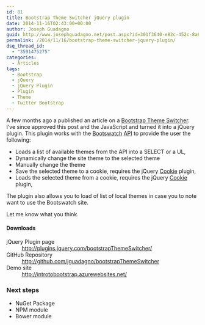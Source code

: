 ```yaml
---
id: 81
title: Bootstrap Theme Switcher jQuery plugin
date: 2014-11-16T02:43:00+00:00
author: Joseph Guadagno
guid: http://www.josephguadagno.net/post.aspx?id=301f3640-e82c-452c-8a68-0adcdbd10d51
permalink: /2014/11/16/bootstrap-theme-switcher-jquery-plugin/
dsq_thread_id:
  - "3591475275"
categories:
  - Articles
tags:
  - Bootstrap
  - jQuery
  - jQuery Plugin
  - Plugin
  - Theme
  - Twitter Bootstrap
---
```

<p>A few months ago a published an article on a <a href="http://1222-7915.el-alt.com/post/2014/05/23/Bootstrap-Theme-Switcher" target="_blank">Bootstrap Theme Switcher</a>. I’ve since approved this post and the JavaScript and turned it into a jQuery plugin. This plugin works with the <a href="http://www.bootswatch.com" target="_blank">Bootswatch</a> <a href="http://bootswatch.com/help/#api" target="_blank">API</a> to provide the user the following: </p> <ul> <li>Loads a list of available themes from the API into a SELECT or a UL,</li> <li>Dynamically change the site theme to the selected theme</li> <li>Manually change the theme</li> <li>Save the selected theme to a cookie, requires the jQuery <a href="https://github.com/carhartl/jquery-cookie" target="_blank">Cookie</a> plugin,</li> <li>Loads the selected theme from a cookie, requires the jQuery <a href="https://github.com/carhartl/jquery-cookie" target="_blank">Cookie</a> plugin,</li></ul> <p>The plugin also allows you to load of list of local themes in case you to note want to use the Bootswatch site.</p> <p>Let me know what you think.</p> <h4>Downloads</h4> 
<dl class="dl-horizontal">
<dt>jQuery Plugin page  </dt>
<dd><a title="Bootstrap Theme Selector" href="http://plugins.jquery.com/bootstrapThemeSwitcher/" target="_blank">http://plugins.jquery.com/bootstrapThemeSwitcher/</a>  </dd>
<dt>GitHub Repository  </dt>
<dd><a title="http://github.com/jguadagno/bootstrapThemeSwitcher" href="http://github.com/jguadagno/bootstrapThemeSwitcher" target="_blank">http://github.com/jguadagno/bootstrapThemeSwitcher</a>  </dd>
<dt>Demo site  </dt>
<dd><a title="Introduction to Twitter Bootstrap" href="http://introtobootstrap.azurewebsites.net/" target="_blank">http://introtobootstrap.azurewebsites.net/</a>  </dd></dl>
<h3>Next steps</h3>
 <ul> <li>NuGet Package  </li><li>NPM module  </li><li>Bower module </li></ul>
